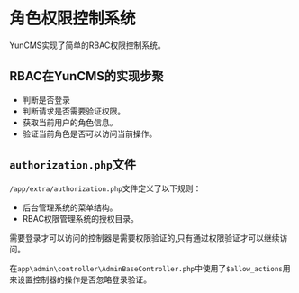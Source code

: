 # 角色权限控制系统
YunCMS实现了简单的RBAC权限控制系统。

## RBAC在YunCMS的实现步聚
- 判断是否登录
- 判断请求是否需要验证权限。
- 获取当前用户的角色信息。
- 验证当前角色是否可以访问当前操作。

## `authorization.php`文件
`/app/extra/authorization.php`文件定义了以下规则：
- 后台管理系统的菜单结构。
- RBAC权限管理系统的授权目录。

需要登录才可以访问的控制器是需要权限验证的,只有通过权限验证才可以继续访问。

在`app\admin\controller\AdminBaseController.php`中使用了`$allow_actions`用来设置控制器的操作是否忽略登录验证。
